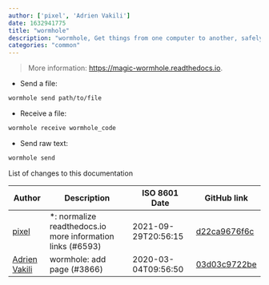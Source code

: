 ```yaml
---
author: ['pixel', 'Adrien Vakili']
date: 1632941775
title: "wormhole"
description: "wormhole, Get things from one computer to another, safely."
categories: "common"
---
```

> More information: <https://magic-wormhole.readthedocs.io>.

- Send a file:

```bash
wormhole send path/to/file
```

- Receive a file:

```bash
wormhole receive wormhole_code
```

- Send raw text:

```bash
wormhole send
```
List of changes to this documentation


Author | Description | ISO 8601 Date | GitHub link
------|-----|-----|-----
[pixel](mailto:chrissx@chrissx.de) | *: normalize readthedocs.io more information links (#6593) | 2021-09-29T20:56:15 | [d22ca9676f6c](https://github.com/tldr-pages/tldr/commit/d22ca9676f6c02b19e6e1728f5ea777e7985c9d0)
[Adrien Vakili](mailto:adrien@vaki.li) | wormhole: add page (#3866) | 2020-03-04T09:56:50 | [03d03c9722be](https://github.com/tldr-pages/tldr/commit/03d03c9722be5f3f4fe49619f863410a739ea934)

